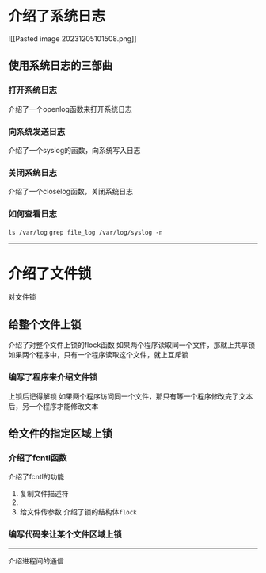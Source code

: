 # 介绍了系统日志
![[Pasted image 20231205101508.png]]
## 使用系统日志的三部曲
### 打开系统日志
介绍了一个openlog函数来打开系统日志
### 向系统发送日志
介绍了一个syslog的函数，向系统写入日志
### 关闭系统日志
介绍了一个closelog函数，关闭系统日志
### 如何查看日志
`ls /var/log`
`grep file_log /var/log/syslog -n`

---
# 介绍了文件锁
对文件锁
## 给整个文件上锁
介绍了对整个文件上锁的flock函数
	如果两个程序读取同一个文件，那就上共享锁
	如果两个程序中，只有一个程序读取这个文件，就上互斥锁
### 编写了程序来介绍文件锁
上锁后记得解锁
如果两个程序访问同一个文件，那只有等一个程序修改完了文本后，另一个程序才能修改文本
## 给文件的指定区域上锁
### 介绍了fcntl函数
介绍了fcntl的功能
1. 复制文件描述符
2. 
3. 给文件传参数
介绍了锁的结构体`flock`
### 编写代码来让某个文件区域上锁


---
介绍进程间的通信
